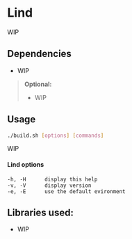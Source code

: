 # Lind

WIP

## Dependencies

* WIP
> **Optional:**
> * WIP

## Usage

```bash
./build.sh [options] [commands]
```
WIP

#### Lind options

	-h, -H		display this help
	-v, -V		display version
	-e, -E		use the default evironment

## Libraries used:

* WIP
